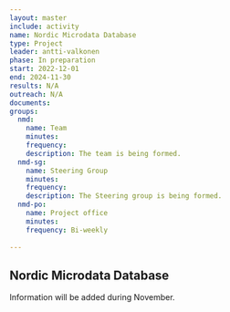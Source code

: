 ```yaml
---
layout: master
include: activity
name: Nordic Microdata Database
type: Project
leader: antti-valkonen
phase: In preparation
start: 2022-12-01
end: 2024-11-30
results: N/A
outreach: N/A
documents:
groups:
  nmd:
    name: Team
    minutes: 
    frequency: 
    description: The team is being formed.
  nmd-sg:
    name: Steering Group 
    minutes: 
    frequency: 
    description: The Steering group is being formed.
  nmd-po:
    name: Project office
    minutes:
    frequency: Bi-weekly
     
---
```

## Nordic Microdata Database

Information will be added during November.